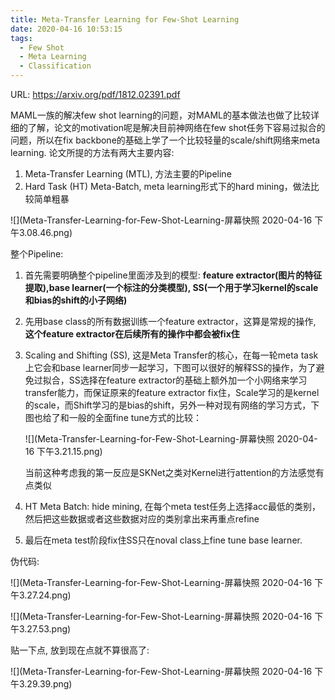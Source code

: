 ```yaml
---
title: Meta-Transfer Learning for Few-Shot Learning
date: 2020-04-16 10:53:15
tags:
  - Few Shot
  - Meta Learning
  - Classification
---
```

URL: https://arxiv.org/pdf/1812.02391.pdf

MAML一族的解决few shot learning的问题，对MAML的基本做法也做了比较详细的了解，论文的motivation呢是解决目前神网络在few shot任务下容易过拟合的问题，所以在fix backbone的基础上学了一个比较轻量的scale/shift网络来meta learning. 论文所提的方法有两大主要内容:
1. Meta-Transfer Learning (MTL), 方法主要的Pipeline
2. Hard Task (HT) Meta-Batch, meta learning形式下的hard mining，做法比较简单粗暴

![](Meta-Transfer-Learning-for-Few-Shot-Learning-屏幕快照 2020-04-16 下午3.08.46.png)

整个Pipeline:
1. 首先需要明确整个pipeline里面涉及到的模型: **feature extractor(图片的特征提取),base learner(一个标注的分类模型), SS(一个用于学习kernel的scale和bias的shift的小子网络)**
2. 先用base class的所有数据训练一个feature extractor，这算是常规的操作, **这个feature extractor在后续所有的操作中都会被fix住**
3. Scaling and Shifting (SS), 这是Meta Transfer的核心，在每一轮meta task上它会和base learner同步一起学习，下图可以很好的解释SS的操作，为了避免过拟合，SS选择在feature extractor的基础上额外加一个小网络来学习transfer能力，而保证原来的feature extractor fix住，Scale学习的是kernel的scale，而Shift学习的是bias的shift，另外一种对现有网络的学习方式，下图也给了和一般的全面fine tune方式的比较：

    ![](Meta-Transfer-Learning-for-Few-Shot-Learning-屏幕快照 2020-04-16 下午3.21.15.png)

    当前这种考虑我的第一反应是SKNet之类对Kernel进行attention的方法感觉有点类似

4. HT Meta Batch: hide mining, 在每个meta test任务上选择acc最低的类别，然后把这些数据或者这些数据对应的类别拿出来再重点refine
5. 最后在meta test阶段fix住SS只在noval class上fine tune base learner.

伪代码:

![](Meta-Transfer-Learning-for-Few-Shot-Learning-屏幕快照 2020-04-16 下午3.27.24.png)

![](Meta-Transfer-Learning-for-Few-Shot-Learning-屏幕快照 2020-04-16 下午3.27.53.png)

贴一下点, 放到现在点就不算很高了:

![](Meta-Transfer-Learning-for-Few-Shot-Learning-屏幕快照 2020-04-16 下午3.29.39.png)
